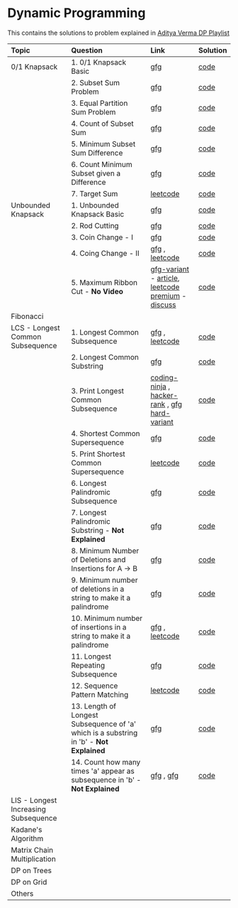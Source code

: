 # Dynamic Programming

This contains the solutions to problem explained in [Aditya Verma DP Playlist](https://www.youtube.com/playlist?list=PL_z_8CaSLPWekqhdCPmFohncHwz8TY2Go)

| Topic                                | Question                                                                                 | Link                                                                                                                                                                                                                                                                                                                                | Solution                                                                                                      |
| :----------------------------------- | :--------------------------------------------------------------------------------------- | :---------------------------------------------------------------------------------------------------------------------------------------------------------------------------------------------------------------------------------------------------------------------------------------------------------------------------------- | :------------------------------------------------------------------------------------------------------------ |
| 0/1 Knapsack                         | 1. 0/1 Knapsack Basic                                                                    | [gfg](https://www.geeksforgeeks.org/problems/0-1-knapsack-problem0945/1)                                                                                                                                                                                                                                                            | [code](./01-0-1-knapsack/01-0-1-knapsack.cpp)                                                                 |
|                                      | 2. Subset Sum Problem                                                                    | [gfg](https://www.geeksforgeeks.org/problems/subset-sum-problem-1611555638/1)                                                                                                                                                                                                                                                       | [code](./01-0-1-knapsack/02-subset-sum.cpp)                                                                   |
|                                      | 3. Equal Partition Sum Problem                                                           | [gfg](https://www.geeksforgeeks.org/problems/subset-sum-problem2014/1)                                                                                                                                                                                                                                                              | [code](./01-0-1-knapsack/03-equal-partition-sum.cpp)                                                          |
|                                      | 4. Count of Subset Sum                                                                   | [gfg](https://www.geeksforgeeks.org/problems/perfect-sum-problem5633/1)                                                                                                                                                                                                                                                             | [code](./01-0-1-knapsack/04-count-subset-of-sum.cpp)                                                          |
|                                      | 5. Minimum Subset Sum Difference                                                         | [gfg](https://www.geeksforgeeks.org/problems/minimum-sum-partition3317/1)                                                                                                                                                                                                                                                           | [code](./01-0-1-knapsack/05-min-diff-subset-partition.cpp)                                                    |
|                                      | 6. Count Minimum Subset given a Difference                                               | [gfg](https://practice.geeksforgeeks.org/problems/partitions-with-given-difference/1)                                                                                                                                                                                                                                               | [code](./01-0-1-knapsack/06-count-subset-with-given-diff.cpp)                                                 |
|                                      | 7. Target Sum                                                                            | [leetcode](https://leetcode.com/problems/target-sum/)                                                                                                                                                                                                                                                                               | [code](./01-0-1-knapsack/07-target-sum.cpp)                                                                   |
| Unbounded Knapsack                   | 1. Unbounded Knapsack Basic                                                              | [gfg](https://www.geeksforgeeks.org/problems/knapsack-with-duplicate-items4201/1)                                                                                                                                                                                                                                                   | [code](./02-unbounded-knapsack/01-unbounded-knapsack.cpp)                                                     |
|                                      | 2. Rod Cutting                                                                           | [gfg](https://www.geeksforgeeks.org/problems/rod-cutting0840/1)                                                                                                                                                                                                                                                                     | [code](./02-unbounded-knapsack/02-rod-cutting.cpp)                                                            |
|                                      | 3. Coin Change - I                                                                       | [gfg](https://www.geeksforgeeks.org/problems/coin-change2448/1)                                                                                                                                                                                                                                                                     | [code](./02-unbounded-knapsack/03-coin-change-1.cpp)                                                          |
|                                      | 4. Coing Change - II                                                                     | [gfg](https://www.geeksforgeeks.org/problems/number-of-coins1824/1) , [leetcode](https://leetcode.com/problems/coin-change/)                                                                                                                                                                                                        | [code](./02-unbounded-knapsack/04-coin-change-2.cpp)                                                          |
|                                      | 5. Maximum Ribbon Cut - **No Video**                                                     | [gfg-variant](https://www.geeksforgeeks.org/problems/max-rope-cutting1312/1) - [article](https://www.geeksforgeeks.org/maximum-product-cutting-dp-36/), [leetcode premium](https://leetcode.com/problems/cutting-ribbons/) - [discuss](https://leetcode.com/discuss/interview-question/388503/Google-or-Phone-Screen-or-Cut-Ribbon) | [code](./02-unbounded-knapsack/05-maximum-ribbon-cutting.cpp)                                                 |
| Fibonacci                            |                                                                                          |                                                                                                                                                                                                                                                                                                                                     |                                                                                                               |
| LCS - Longest Common Subsequence     | 1. Longest Common Subsequence                                                            | [gfg](https://www.geeksforgeeks.org/problems/longest-common-subsequence-1587115620/1) , [leetcode](https://leetcode.com/problems/longest-common-subsequence/description/)                                                                                                                                                           | [code](./03-longest-common-subsequence/01-longest-common-subsequence.cpp)                                     |
|                                      | 2. Longest Common Substring                                                              | [gfg](https://www.geeksforgeeks.org/problems/longest-common-substring1452/1)                                                                                                                                                                                                                                                        | [code](./03-longest-common-subsequence/02-longest-common-substring.cpp)                                       |
|                                      | 3. Print Longest Common Subsequence                                                      | [coding-ninja](https://www.codingninjas.com/studio/problems/print-longest-common-subsequence_8416383) , [hacker-rank](https://www.hackerrank.com/challenges/dynamic-programming-classics-the-longest-common-subsequence/problem) , [gfg hard-variant](https://www.geeksforgeeks.org/problems/print-all-lcs-sequences3413/1)         | [code](./03-longest-common-subsequence/03-print-longest-common-subsequence.cpp)                               |
|                                      | 4. Shortest Common Supersequence                                                         | [gfg](https://www.geeksforgeeks.org/problems/shortest-common-supersequence0322/1)                                                                                                                                                                                                                                                   | [code](./03-longest-common-subsequence/04-shortest-common-supersequence.cpp)                                  |
|                                      | 5. Print Shortest Common Supersequence                                                   | [leetcode](https://leetcode.com/problems/shortest-common-supersequence/)                                                                                                                                                                                                                                                            | [code](./03-longest-common-subsequence/05-print-shortest-common-supersequence.cpp)                            |
|                                      | 6. Longest Palindromic Subsequence                                                       | [gfg](https://www.geeksforgeeks.org/problems/longest-palindromic-subsequence-1612327878/1)                                                                                                                                                                                                                                          | [code](./03-longest-common-subsequence/06-longest-palindromic-subsequence.cpp)                                |
|                                      | 7. Longest Palindromic Substring - **Not Explained**                                     | [gfg](https://www.geeksforgeeks.org/problems/longest-palindrome-in-a-string1956/1)                                                                                                                                                                                                                                                  | [code](./03-longest-common-subsequence/07-longest-palindromic-substring.cpp)                                  |
|                                      | 8. Minimum Number of Deletions and Insertions for A -> B                                 | [gfg](https://www.geeksforgeeks.org/problems/minimum-number-of-deletions-and-insertions0209/1)                                                                                                                                                                                                                                      | [code](./03-longest-common-subsequence/08-minimum-number-of-deletions-and-insertions.cpp)                     |
|                                      | 9. Minimum number of deletions in a string to make it a palindrome                       | [gfg](https://www.geeksforgeeks.org/problems/minimum-number-of-deletions4610/1)                                                                                                                                                                                                                                                     | [code](./03-longest-common-subsequence/09-minimum-number-deletions-in-a-string-to-make-palindrome.cpp)        |
|                                      | 10. Minimum number of insertions in a string to make it a palindrome                     | [gfg](https://www.geeksforgeeks.org/problems/form-a-palindrome2544/1) , [leetcode](https://leetcode.com/problems/minimum-insertion-steps-to-make-a-string-palindrome/)                                                                                                                                                              | [code](./03-longest-common-subsequence/10-minimum-number-of-insertions-in-a-string-to-make-it-palindrome.cpp) |
|                                      | 11. Longest Repeating Subsequence                                                        | [gfg](https://www.geeksforgeeks.org/problems/longest-repeating-subsequence2004/1)                                                                                                                                                                                                                                                   | [code](./03-longest-common-subsequence/11-longest-repeating-subsequence.cpp)                                  |
|                                      | 12. Sequence Pattern Matching                                                            | [leetcode](https://leetcode.com/problems/is-subsequence/)                                                                                                                                                                                                                                                                           | [code](./03-longest-common-subsequence/12-sequence-pattern-matching.cpp)                                      |
|                                      | 13. Length of Longest Subsequence of 'a' which is a substring in 'b' - **Not Explained** | [gfg](https://www.geeksforgeeks.org/problems/find-length-of-longest-subsequence4905/1)                                                                                                                                                                                                                                              | [code](./03-longest-common-subsequence/13-length-of-longest-subsequence-of-A-which-is-substring-of-B.cpp)     |
|                                      | 14. Count how many times 'a' appear as subsequence in 'b' - **Not Explained**            | [gfg](https://www.geeksforgeeks.org/problems/distinct-occurrences/1) , [gfg](https://www.geeksforgeeks.org/problems/find-number-of-times-a-string-occurs-as-a-subsequence3020/1)                                                                                                                                                    | [code](./03-longest-common-subsequence/14-count-how-many-times-A-appear-as-subsequence-in-B.cpp)              |
| LIS - Longest Increasing Subsequence |                                                                                          |                                                                                                                                                                                                                                                                                                                                     |                                                                                                               |
| Kadane's Algorithm                   |                                                                                          |                                                                                                                                                                                                                                                                                                                                     |
| Matrix Chain Multiplication          |                                                                                          |                                                                                                                                                                                                                                                                                                                                     |
| DP on Trees                          |                                                                                          |                                                                                                                                                                                                                                                                                                                                     |
| DP on Grid                           |                                                                                          |                                                                                                                                                                                                                                                                                                                                     |
| Others                               |                                                                                          |                                                                                                                                                                                                                                                                                                                                     |
